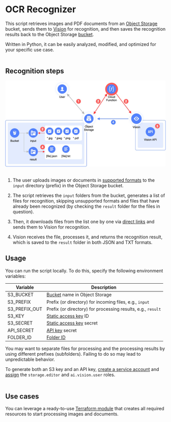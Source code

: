 # OCR Recognizer 

This script retrieves images and PDF documents from an [Object Storage](https://[cloud.yandex.ru/services/storage](https://yandex.cloud/en/services/storage)) bucket, sends them to [Vision](https://yandex.cloud/en/services/vision) for recognition, and then saves the recognition results back to the Object Storage [bucket](https://yandex.cloud/en/docs/storage/concepts/bucket).

Written in Python, it can be easily analyzed, modified, and optimized for your specific use case.
<br><br>

## Recognition steps

<img src="img/diag-1a.jpg" width="600px" alt="Long audio file recognition" />
<br><br>

1. The user uploads images or documents in [supported formats](https://yandex.cloud/en/docs/vision/concepts/ocr/#image-requirements) to the `input` directory (prefix) in the Object Storage bucket. 

2. The script retrieves the `input` folders from the bucket, generates a list of files for recognition, skipping unsupported formats and files that have already been recognized (by checking the `result` folder for the files in question). 

3. Then, it downloads files from the list one by one via [direct links](https://yandex.cloud/en/docs/storage/concepts/pre-signed-urls) and sends them to Vision for recognition.

4. Vision receives the file, processes it, and returns the recognition result, which is saved to the `result` folder in both JSON and TXT formats.

## Usage

You can run the script locally. To do this, specify the following environment variables:

| Variable        | Description 
| -------------     | ------------- 
| S3_BUCKET         | [Bucket](https://yandex.cloud/en/docs/storage/concepts/bucket) name in Object Storage
| S3_PREFIX         | Prefix (or directory) for incoming files, e.g., `input`
| S3_PREFIX_OUT     | Prefix (or directory) for processing results, e.g., `result`
| S3_KEY            | [Static access key](https://cloud.yandex.ru/docs/iam/operations/sa/create-access-key) ID
| S3_SECRET         | [Static access key](https://cloud.yandex.ru/docs/iam/operations/sa/create-access-key) secret
| API_SECRET        | [API key](https://cloud.yandex.ru/docs/iam/operations/api-key/create) secret
| FOLDER_ID         | [Folder ID](https://cloud.yandex.ru/docs/resource-manager/operations/folder/get-id)

You may want to separate files for processing and the processing results by using different prefixes (subfolders). Failing to do so may lead to unpredictable behavior.

To generate both an S3 key and an API key, [create a service account](https://cloud.yandex.ru/docs/iam/operations/sa/create) and [assign](https://cloud.yandex.ru/docs/iam/operations/sa/assign-role-for-sa) the `storage.editor` and `ai.vision.user` roles.
<br><br>

## Use cases

You can leverage a ready-to-use [Terraform module](examples/ocr-function) that creates all required resources to start processing images and documents.
